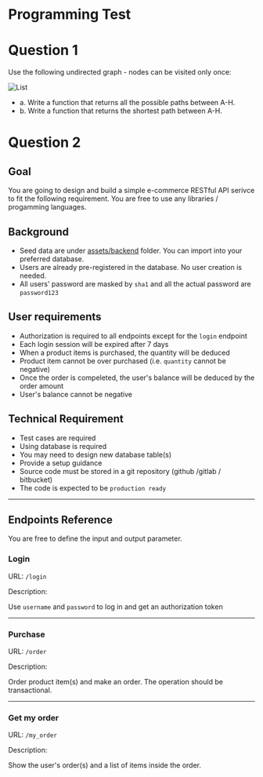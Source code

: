 # Programming Test


# Question 1

Use the following undirected graph ­- nodes can be visited only once:

![List](assets/web/graph.png)

- a. Write a function that returns all the possible paths between A­-H.
- b. Write a function that returns the shortest path between A­-H.


# Question 2

## Goal
You are going to design and build a simple e-commerce RESTful API serivce to fit the following requirement. You are free to use any libraries / progamming languages.

## Background
- Seed data are under [assets/backend](assets/backend/) folder. You can import into your preferred database.
- Users are already pre-registered in the database. No user creation is needed.
- All users' password are masked by `sha1` and all the actual password are `password123`


## User requirements
- Authorization is required to all endpoints except for the `login` endpoint
- Each login session will be expired after 7 days
- When a product items is purchased, the quantity will be deduced
- Product item cannot be over purchased (i.e. `quantity` cannot be negative)
- Once the order is compeleted, the user's balance will be deduced by the order amount
- User's balance cannot be negative


## Technical Requirement
- Test cases are required
- Using database is required
- You may need to design new database table(s)
- Provide a setup guidance 
- Source code must be stored in a git repository (github /gitlab / bitbucket)
- The code is expected to be `production ready`


---

## Endpoints Reference

You are free to define the input and output parameter.

### Login

URL: `/login`

Description: 

Use `username` and `password` to log in and get an authorization token

---
### Purchase

URL: `/order`

Description: 

Order product item(s) and make an order. The operation should be transactional.

---
### Get my order

URL: `/my_order`

Description:

Show the user's order(s) and a list of items inside the order.